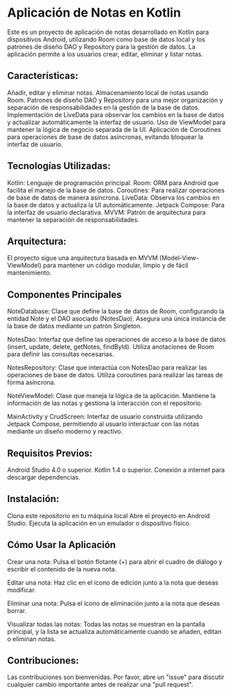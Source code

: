 # Aplicación de Notas en Kotlin

Este es un proyecto de aplicación de notas desarrollado en Kotlin para dispositivos Android, utilizando Room como base de datos local y los patrones de diseño DAO y Repository para la gestión de datos. La aplicación permite a los usuarios crear, editar, eliminar y listar notas.

## Características:
Añadir, editar y eliminar notas.
Almacenamiento local de notas usando Room.
Patrones de diseño DAO y Repository para una mejor organización y separación de responsabilidades en la gestión de la base de datos.
Implementación de LiveData para observar los cambios en la base de datos y actualizar automáticamente la interfaz de usuario.
Uso de ViewModel para mantener la lógica de negocio separada de la UI.
Aplicación de Coroutines para operaciones de base de datos asíncronas, evitando bloquear la interfaz de usuario.


## Tecnologías Utilizadas: 
Kotlin: Lenguaje de programación principal.
Room: ORM para Android que facilita el manejo de la base de datos.
Coroutines: Para realizar operaciones de base de datos de manera asíncrona.
LiveData: Observa los cambios en la base de datos y actualiza la UI automáticamente.
Jetpack Compose: Para la interfaz de usuario declarativa.
MVVM: Patrón de arquitectura para mantener la separación de responsabilidades.


## Arquitectura:
El proyecto sigue una arquitectura basada en MVVM (Model-View-ViewModel) para mantener un código modular, limpio y de fácil mantenimiento.


## Componentes Principales
NoteDatabase: Clase que define la base de datos de Room, configurando la entidad Note y el DAO asociado (NotesDao). Asegura una única instancia de la base de datos mediante un patrón Singleton.

NotesDao: Interfaz que define las operaciones de acceso a la base de datos (insert, update, delete, getNotes, findById). Utiliza anotaciones de Room para definir las consultas necesarias.

NotesRepository: Clase que interactúa con NotesDao para realizar las operaciones de base de datos. Utiliza coroutines para realizar las tareas de forma asíncrona.

NoteViewModel: Clase que maneja la lógica de la aplicación. Mantiene la información de las notas y gestiona la interacción con el repositorio.

MainActivity y CrudScreen: Interfaz de usuario construida utilizando Jetpack Compose, permitiendo al usuario interactuar con las notas mediante un diseño moderno y reactivo.

## Requisitos Previos: 
Android Studio 4.0 o superior.
Kotlin 1.4 o superior.
Conexión a internet para descargar dependencias.

## Instalación: 
Clona este repositorio en tu máquina local
Abre el proyecto en Android Studio.
Ejecuta la aplicación en un emulador o dispositivo físico.


## Cómo Usar la Aplicación

Crear una nota: Pulsa el botón flotante (+) para abrir el cuadro de diálogo y escribir el contenido de la nueva nota.

Editar una nota: Haz clic en el ícono de edición junto a la nota que deseas modificar.

Eliminar una nota: Pulsa el ícono de eliminación junto a la nota que deseas borrar.

Visualizar todas las notas: Todas las notas se muestran en la pantalla principal, y la lista se actualiza automáticamente cuando se añaden, editan o eliminan notas.

## Contribuciones: 
Las contribuciones son bienvenidas. Por favor, abre un "issue" para discutir cualquier cambio importante antes de realizar una "pull request".
